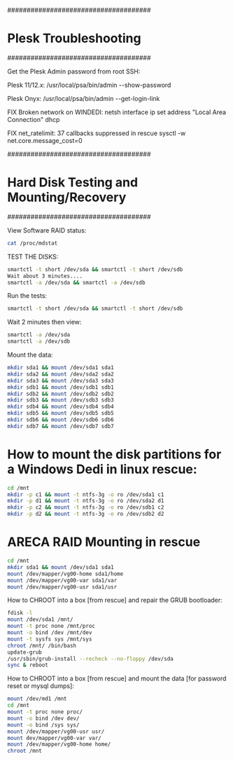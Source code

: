 #####################################
# Plesk Troubleshooting
#####################################


Get the Plesk Admin password from root SSH:

Plesk 11/12.x: /usr/local/psa/bin/admin --show-password

Plesk Onyx: /usr/local/psa/bin/admin --get-login-link

FIX Broken network on WINDEDI:
netsh interface ip set address "Local Area Connection" dhcp 

FIX net_ratelimit: 37 callbacks suppressed in rescue
sysctl -w net.core.message_cost=0

#####################################
# Hard Disk Testing and Mounting/Recovery
#####################################

View Software RAID status:
```bash
cat /proc/mdstat
```

TEST THE DISKS: 
```bash
smartctl -t short /dev/sda && smartctl -t short /dev/sdb
Wait about 3 minutes....
smartctl -a /dev/sda && smartctl -a /dev/sdb
```
Run the tests:
```bash
smartctl -t short /dev/sda && smartctl -t short /dev/sdb
```
Wait 2 minutes then view:

```bash
smartctl -a /dev/sda
smartctl -a /dev/sdb
```
Mount the data:

```bash
mkdir sda1 && mount /dev/sda1 sda1
mkdir sda2 && mount /dev/sda2 sda2
mkdir sda3 && mount /dev/sda3 sda3
mkdir sdb1 && mount /dev/sdb1 sdb1
mkdir sdb2 && mount /dev/sdb2 sdb2
mkdir sdb3 && mount /dev/sdb3 sdb3
mkdir sdb4 && mount /dev/sdb4 sdb4
mkdir sdb5 && mount /dev/sdb5 sdb5
mkdir sdb6 && mount /dev/sdb6 sdb6
mkdir sdb7 && mount /dev/sdb7 sdb7
```

# How to mount the disk partitions for a Windows Dedi in linux rescue:

```bash
cd /mnt
mkdir -p c1 && mount -t ntfs-3g -o ro /dev/sda1 c1
mkdir -p d1 && mount -t ntfs-3g -o ro /dev/sda2 d1
mkdir -p c2 && mount -t ntfs-3g -o ro /dev/sdb1 c2
mkdir -p d2 && mount -t ntfs-3g -o ro /dev/sdb2 d2
```

# ARECA RAID Mounting in rescue

```bash
cd /mnt
mkdir sda1 && mount /dev/sda1 sda1
mount /dev/mapper/vg00-home sda1/home
mount /dev/mapper/vg00-var sda1/var
mount /dev/mapper/vg00-usr sda1/usr
```

How to CHROOT into a box [from rescue] and repair the GRUB bootloader:

```bash
fdisk -l
mount /dev/sda1 /mnt/
mount -t proc none /mnt/proc
mount -o bind /dev /mnt/dev
mount -t sysfs sys /mnt/sys
chroot /mnt/ /bin/bash
update-grub
/usr/sbin/grub-install --recheck --no-floppy /dev/sda
sync & reboot
```

How to CHROOT into a box [from rescue] and mount the data [for password reset or mysql dumps]:
```bash
mount /dev/md1 /mnt
cd /mnt
mount -t proc none proc/
mount -o bind /dev dev/
mount -o bind /sys sys/
mount /dev/mapper/vg00-usr usr/
mount dev/mapper/vg00-var var/
mount /dev/mapper/vg00-home home/
chroot /mnt
```

